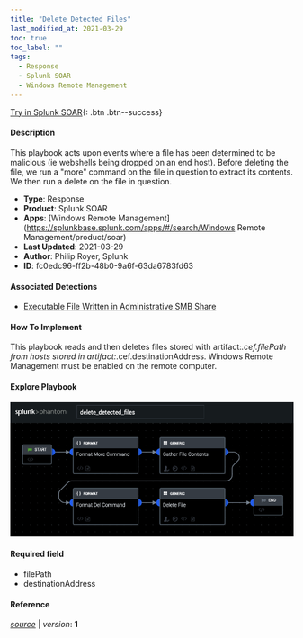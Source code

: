 ```yaml
---
title: "Delete Detected Files"
last_modified_at: 2021-03-29
toc: true
toc_label: ""
tags:
  - Response
  - Splunk SOAR
  - Windows Remote Management
---
```


[Try in Splunk SOAR](https://www.splunk.com/en_us/software/splunk-security-orchestration-and-automation.html){: .btn .btn--success}

#### Description

This playbook acts upon events where a file has been determined to be malicious (ie webshells being dropped on an end host). Before deleting the file, we run a &#34;more&#34; command on the file in question to extract its contents. We then run a delete on the file in question.

- **Type**: Response
- **Product**: Splunk SOAR
- **Apps**: [Windows Remote Management](https://splunkbase.splunk.com/apps/#/search/Windows Remote Management/product/soar)
- **Last Updated**: 2021-03-29
- **Author**: Philip Royer, Splunk
- **ID**: fc0edc96-ff2b-48b0-9a6f-63da6783fd63

#### Associated Detections









































































































































































































































































































































































* [Executable File Written in Administrative SMB Share](/endpoint/f63c34fe-a435-11eb-935a-acde48001122/)












































































































































































































































































































































































































































































































































































































































































































































































































































































































































































#### How To Implement
This playbook reads and then deletes files stored with artifact:*.cef.filePath from hosts stored in artifact:*.cef.destinationAddress. Windows Remote Management must be enabled on the remote computer.


#### Explore Playbook

![explore](https://raw.githubusercontent.com/splunk/security_content/develop/playbooks/delete_detected_files.png)

#### Required field
* filePath
* destinationAddress


#### Reference



[*source*](https://github.com/splunk/security_content/tree/develop/playbooks/delete_detected_files.yml) \| *version*: **1**